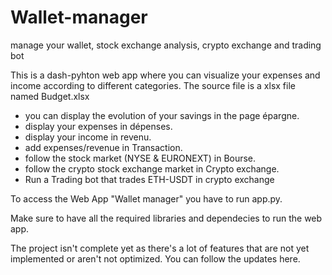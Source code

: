 # Wallet-manager
manage your wallet, stock exchange analysis, crypto exchange and trading bot 


This is a dash-pyhton web app where you can visualize your expenses and income according to different categories.
The source file is a xlsx file named Budget.xlsx
- you can display the evolution of your savings in the page épargne. 
- display your expenses in dépenses. 
- display your income in revenu. 
- add expenses/revenue in Transaction. 
- follow the stock market (NYSE & EURONEXT) in Bourse. 
- follow the crypto stock exchange market in Crypto exchange. 
- Run a Trading bot that trades ETH-USDT in crypto exchange


To access the Web App "Wallet manager" you have to run app.py.  


Make sure to have all the required libraries and dependecies to run the web app.


The project isn't complete yet as there's a lot of features that are not yet implemented or aren't not optimized. 
You can follow the updates here. 
